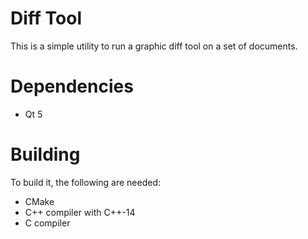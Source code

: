 # Diff Tool

This is a simple utility to run a graphic diff tool on a set of documents.

# Dependencies

* Qt 5

# Building

To build it, the following are needed:

* CMake
* C++ compiler with C++-14
* C compiler
